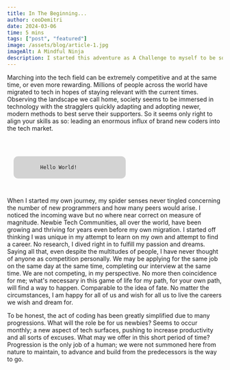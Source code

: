```yaml
---
title: In The Beginning...
author: ceoDemitri
date: 2024-03-06
time: 5 mins
tags: ["post", "featured"]
image: /assets/blog/article-1.jpg
imageAlt: A Mindful Ninja
description: I started this adventure as A Challenge to myself to be something different. The path has been exciting and eye-opening. In my perspective, I feel like I am going pretty high speed. Still amazing How easy life may pass us by, moving even faster plus revealing new paradigms at every moment. What does our future hold in this turbelent era? One thing for sure, I will be an assest to the future society.
---
```


<!-- TODO 1: rewrite this blog and write complete at the bottom of the page-->
<!-- for the first blog, my idea is to get the ball rolling with this site. I have a few plans to implement. this first blog must set the foundation for this iteration of the site(even though it will be seen last when listed, more personal) -->
<!-- topic: in the beginning: as coders what is our motivation, what may we accomplish, the state of the coding community -->

Marching into the tech field can be extremely competitive and at the same time, or even more rewarding. Millions of people across the world have migrated to tech in hopes of staying relevant with the current times. Observing the landscape we call home, society seems to be immersed in technology with the stragglers quickly adapting and adopting newer, modern methods to best serve their supporters. So it seems only right to align your skills as so: leading an enormous influx of brand new coders into the tech market.

<code>
    <p style="background-color: lightgrey; margin: 15px; padding: 5px; border-radius: 10px; width: 50%;">
        Hello World!
    </p>
</code>

When I started my own journey, my spider senses never tingled concerning the number of new programmers and how many peers would arise. I noticed the incoming wave but no where near correct on measure of magnitude. Newbie Tech Communities, all over the world, have been growing and thriving for years even before my own migration. I started off thinking I was unique in my attempt to learn on my own and attempt to find a career. No research, I dived right in to fulfill my passion and dreams. Saying all that, even despite the multitudes of people, I have never thought of anyone as competition personally. We may be applying for the same job on the same day at the same time, completing our interview at the same time. We are not competing, in my perspective. No more then coincidence for me; what's necessary in this game of life for my path, for your own path, will find a way to happen. Comparable to the idea of fate. No matter the circumstances, I am happy for all of us and wish for all us to live the careers we wish and dream for.

<!-- proofread below here and up the ante. get live -->
<!-- is this blog meant to detail my personal journey or to relate to many -->

To be honest, the act of coding has been greatly simplified due to many progressions. What will the role be for us newbies? Seems to occur monthly; a new aspect of tech surfaces, pushing to increase productivity and all sorts of excuses. What may we offer in this short period of time?
Progression is the only job of a human; we were not summoned here from nature to maintain, to advance and build from the predecessors is the way to go.
